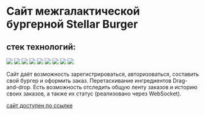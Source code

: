 # Сайт межгалактической бургерной Stellar Burger 
## стек технологий:
<img src="https://img.shields.io/badge/HTML-6CADDF?style=for-the-badge&logo=HTML5&logoColor=000000"/>
<img src="https://img.shields.io/badge/CSS3-6CADDF?style=for-the-badge&logo=CSS3&logoColor=000000"/>
<img src="https://img.shields.io/badge/Git-6CADDF?style=for-the-badge&logo=Git&logoColor=000000"/>
<img src="https://img.shields.io/badge/TypeScript-6CADDF?style=for-the-badge&logo=TypeScript&logoColor=000000"/>
<img src="https://img.shields.io/badge/React-6CADDF?style=for-the-badge&logo=React&logoColor=000000"/>
<img src="https://img.shields.io/badge/Redux-6CADDF?style=for-the-badge&logo=Redux&logoColor=000000"/>
<img src="https://img.shields.io/badge/Webpack-6CADDF?style=for-the-badge&logo=Webpack&logoColor=000000"/>
<img src="https://img.shields.io/badge/ReactRouter-6CADDF?style=for-the-badge&logo=React Router&logoColor=000000"/>
<img src="https://img.shields.io/badge/Jest-6CADDF?style=for-the-badge&logo=Jest&logoColor=000000"/>

Сайт даёт возможность зарегистрироваться, авторизоваться, составить свой бургер и оформить заказ. 
Перетаскивание ингредиентов Drag-and-drop.
Есть возможность отследить общую ленту заказов и историю своих заказов, а также их статус (реализовано через WebSocket).



[сайт доступен по ссылке](http://katkovatanya.github.io/-react-stellar-burger)
